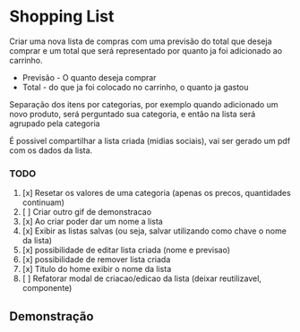 # Shopping List

Criar uma nova lista de compras com uma previsão do total que deseja comprar
e um total que será representado por quanto ja foi adicionado ao carrinho. 

* Previsão - O quanto deseja comprar
* Total - do que ja foi colocado no carrinho, o quanto ja gastou

Separação dos itens por categorias, por exemplo quando adicionado um novo produto,
será perguntado sua categoria, e então na lista será agrupado pela categoria

É possivel compartilhar a lista criada (midias sociais), vai ser gerado um pdf com
os dados da lista.

### TODO

1. [x] Resetar os valores de uma categoria (apenas os precos, quantidades continuam)
2. [ ] Criar outro gif de demonstracao
3. [x] Ao criar poder dar um nome a lista
4. [x] Exibir as listas salvas (ou seja, salvar utilizando como chave o nome da lista)
5. [x] possibilidade de editar lista criada (nome e previsao)
6. [x] possibilidade de remover lista criada
7. [x] Titulo do home exibir o nome da lista
8. [ ] Refatorar modal de criacao/edicao da lista (deixar reutilizavel, componente)

## Demonstração
